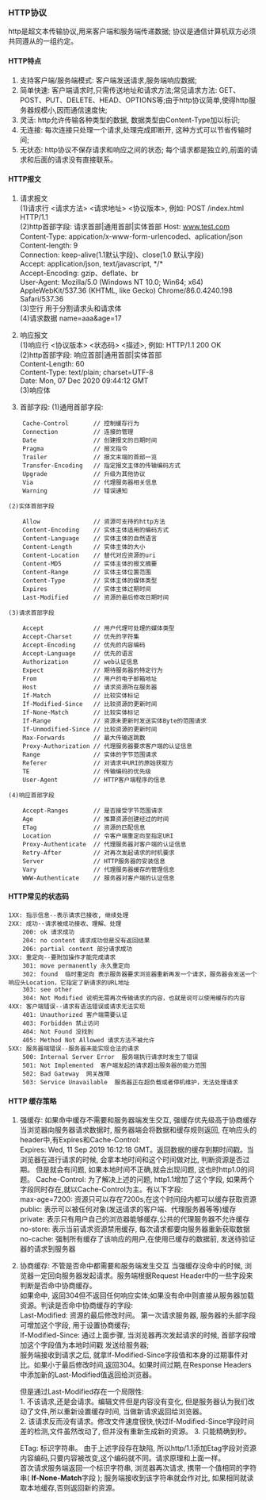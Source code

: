 ### HTTP协议
  http是超文本传输协议,用来客户端和服务端传递数据; 协议是通信计算机双方必须共同遵从的一组约定。  
#### HTTP特点
  1. 支持客户端/服务端模式: 客户端发送请求,服务端响应数据;
  2. 简单快速: 客户端请求时,只需传送地址和请求方法;常见请求方法: GET、POST、PUT、DELETE、HEAD、OPTIONS等;由于http协议简单,使得http服务器规模小,因而通信速度快;  
  3. 灵活: http允许传输各种类型的数据, 数据类型由Content-Type加以标识; 
  4. 无连接: 每次连接只处理一个请求,处理完成即断开, 这种方式可以节省传输时间;   
  5. 无状态: http协议不保存请求和响应之间的状态; 每个请求都是独立的,前面的请求和后面的请求没有直接联系。  
#### HTTP报文  
  1. 请求报文  
    (1)请求行 <请求方法>   <请求地址>    <协议版本>, 例如: POST  /index.html  HTTP/1.1  
    (2)http首部字段: 请求首部|通用首部|实体首部 
      Host: www.test.com  
      Content-Type: appication/x-www-form-urlencoded、aplication/json  
      Content-length: 9  
      Connection: keep-alive(1.1默认字段)、close(1.0 默认字段)  
      Accept: application/json, text/javascript, \*/\*  
      Accept-Encoding: gzip、deflate、br   
      User-Agent: Mozilla/5.0 (Windows NT 10.0; Win64; x64) AppleWebKit/537.36 (KHTML, like Gecko) Chrome/86.0.4240.198 Safari/537.36  
    (3)空行 用于分割请求头和请求体  
    (4)请求数据 name=aaa&age=17  
  2. 响应报文  
    (1)响应行 <协议版本>   <状态码>   <描述>, 例如: HTTP/1.1  200   OK  
    (2)http首部字段: 响应首部|通用首部|实体首部   
      Content-Length: 60  
      Content-Type: text/plain; charset=UTF-8  
      Date: Mon, 07 Dec 2020 09:44:12 GMT    
    (3)响应体
    
  3. 首部字段:
    (1)通用首部字段:   
```
    Cache-Control       // 控制缓存行为
    Connection          // 连接的管理
    Date                // 创建报文的日期时间
    Pragma              // 报文指令
    Trailer             // 报文末端的首部一览
    Transfer-Encoding   // 指定报文主体的传输编码方式
    Upgrade             // 升级为其他协议
    Via                 // 代理服务器相关信息
    Warning             // 错误通知
```  
 
    (2)实体首部字段
```
    Allow               // 资源可支持的http方法
    Content-Encoding    // 实体主体适用的编码方式
    Content-Language    // 实体主体的自然语言
    Content-Length      // 实体主体的大小
    Content-Location    // 替代对应资源的uri
    Content-MD5         // 实体主体的报文摘要
    Content-Range       // 实体主体位置范围
    Content-Type        // 实体主体的媒体类型
    Expires             // 实体主体过期时间
    Last-Modified       // 资源的最后修改日期时间
```
    (3)请求首部字段
```
    Accept              // 用户代理可处理的媒体类型
    Accept-Charset      // 优先的字符集
    Accept-Encoding     // 优先的内容编码
    Accept-Language     // 优先的语言
    Authorization       // web认证信息
    Expect              // 期待服务器的特定行为
    From                // 用户的电子邮箱地址
    Host                // 请求资源所在服务器
    If-Match            // 比较实体标记
    If-Modified-Since   // 比较资源的更新时间
    If-None-Match       // 比较实体标记
    If-Range            // 资源未更新时发送实体Byte的范围请求
    If-Unmodified-Since // 比较资源的更新时间
    Max-Forwards        // 最大传输逐跳数
    Proxy-Authorization // 代理服务器要求客户端的认证信息
    Range               // 实体的字节范围请求
    Referer             // 对请求中URI的原始获取方
    TE                  // 传输编码的优先级
    User-Agent          // HTTP客户端程序的信息
```
    (4)响应首部字段  
```
    Accept-Ranges       // 是否接受字节范围请求
    Age                 // 推算资源创建经过的时间
    ETag                // 资源的匹配信息
    Location            // 令客户端重定向至指定URI
    Proxy-Authenticate  // 代理服务器对客户端的认证信息
    Retry-After         // 对再次发起请求的时机要求
    Server              // HTTP服务器的安装信息
    Vary                // 代理服务器缓存的管理信息
    WWW-Authenticate    // 服务器对客户端的认证信息
```   
#### HTTP常见的状态码  
    1XX: 指示信息--表示请求已接收, 继续处理  
    2XX: 成功--请求被成功接收、理解、处理  
        200: ok 请求成功  
        204: no content 请求成功但是没有返回结果  
        206: partial content 部分请求成功  
    3XX: 重定向--要附加操作才能完成请求
        301: move permanently 永久重定向  
        302: found  临时重定向 表示服务器要求浏览器重新再发一个请求，服务器会发送一个响应头Location，它指定了新请求的URL地址    
        303: see other  
        304: Not Modified 说明无需再次传输请求的内容，也就是说可以使用缓存的内容   
    4XX: 客户端错误--请求有语法错误或请求无法实现
        401: Unauthorized 客户端需要认证   
        403: Forbidden 禁止访问  
        404: Not Found 没找到
        405: Method Not Allowed 请求方法不被允许   
    5XX: 服务器端错误--服务器未能实现合法的请求  
        500: Internal Server Error  服务端执行请求时发生了错误    
        501: Not Implemented  客户端发起的请求超出服务器的能力范围  
        502: Bad Gateway  网关故障  
        503: Service Unavailable  服务器正在超负载或者停机维护，无法处理请求   
#### HTTP 缓存策略  
   1. 强缓存: 如果命中缓存不需要和服务器端发生交互, 强缓存优先级高于协商缓存 
        当浏览器向服务器请求数据时, 服务器端会将数据和缓存规则返回, 在响应头的header中,有Expires和Cache-Control:   
            Expires: Wed, 11 Sep 2019 16:12:18 GMT。返回数据的缓存到期时间戳。当浏览器在进行请求的时候, 会拿本地时间和这个时间做对比, 判断资源是否过期。
                     但是就会有问题, 如果本地时间不正确,就会出现问题, 这也时http1.0的问题。
            Cache-Control: 为了解决上述的问题, http1.1增加了这个字段, 如果两个字段同时存在,就以Cache-Control为主。有以下字段:   
                      max-age=7200: 资源只可以存在7200s,在这个时间段内都可以缓存获取资源   
                      public: 表示可以被任何对象(发送请求的客户端、代理服务器等等)缓存
                      private: 表示只有用户自己的浏览器能够缓存,公共的代理服务器不允许缓存
                      no-store: 表示当前请求资源禁用缓存, 每次请求都要向服务器重新获取数据
                      no-cache: 强制所有缓存了该响应的用户,在使用已缓存的数据前, 发送待验证器的请求到服务器
   2. 协商缓存: 不管是否命中都需要和服务端发生交互
         当强缓存没命中的时候, 浏览器一定回向服务器发起请求。服务端根据Request Header中的一些字段来判断是否命中协商缓存。  
         如果命中, 返回304但不返回任何响应实体;如果没有命中则直接从服务器加载资源。判读是否命中协商缓存的字段:  
             Last-Modified: 资源的最后修改时间。 第一次请求服务器, 服务器的头部字段可增加这个字段, 用于设置协商缓存;  
             If-Modified-Since: 通过上面步骤, 当浏览器再次发起请求的时候, 首部字段增加这个字段值为本地时间戳 发送给服务器;  
             服务端接收到请求之后, 就拿If-Modified-Since字段值和本身的过期事件对比。如果小于最后修改时间,返回304。如果时间过期,在Response Headers中添加新的Last-Modified值返回给浏览器。  
         
         但是通过Last-Modified存在一个局限性:   
              1. 不该请求,还是会请求。编辑文件但是内容没有变化, 但是服务器认为我们改动了文件,所以重新设置缓存时间, 当做新请求返回给浏览器。  
              2. 该请求反而没有请求。修改文件速度很快,快过If-Modified-Since字段时间差的检测,文件虽然改动了, 但并没有重新生成新的资源。
              3. 只能精确到秒。   
              
         ETag: 标识字符串。 由于上述字段存在缺陷, 所以http/1.1添加Etag字段对资源内容编码,只要内容被改变,这个编码就不同。请求原理和上面一样。  
               首次请求服务端返回一个标识字符串, 浏览器再次请求, 携带一个值相同的字符串( <b>If-None-Match</b>字段 ); 服务端接收到该字符串就会作对比, 如果相同就读取本地缓存,否则返回新的资源。   
  
  

